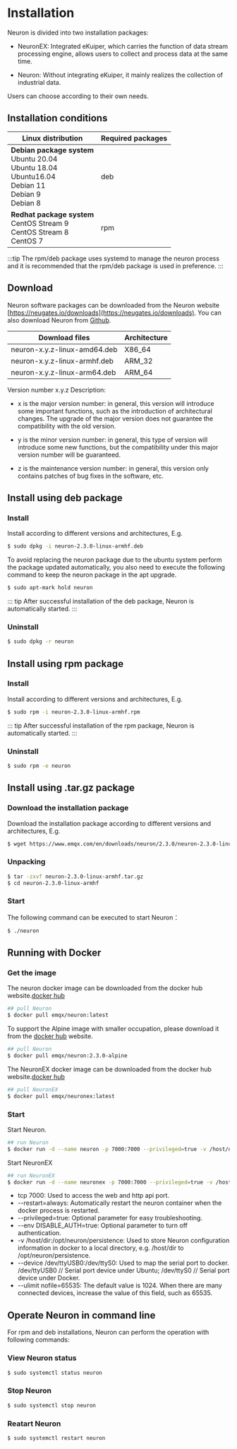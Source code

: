 # Installation

Neuron is divided into two installation packages:

* NeuronEX: Integrated eKuiper, which carries the function of data stream processing engine, allows users to collect and process data at the same time.

* Neuron: Without integrating eKuiper, it mainly realizes the collection of industrial data.

Users can choose according to their own needs.

## Installation conditions

| Linux distribution                                    | Required packages  |
| ------------------------------------------------------------ | ------------------ |
| **Debian package system**</br>Ubuntu 20.04 </br>Ubuntu 18.04 </br>Ubuntu16.04</br>Debian 11</br>Debian 9</br>Debian 8               | deb         |
| **Redhat package system**</br>CentOS Stream 9</br>CentOS Stream 8</br>CentOS 7    | rpm         |

:::tip
The rpm/deb package uses systemd to manage the neuron process and it is recommended that the rpm/deb package is used in preference.
:::

## Download

Neuron software packages can be downloaded from the Neuron website [https://neugates.io/downloads](https://neugates.io/downloads). You can also download Neuron from [Github](https://github.com/emqx/neuron/releases).

| Download files                    | Architecture  |
| --------------------------------- | ------------- |
| neuron-x.y.z-linux-amd64.deb      | X86_64        |
| neuron-x.y.z-linux-armhf.deb      | ARM_32        |
| neuron-x.y.z-linux-arm64.deb      | ARM_64        |

Version number x.y.z Description:

* x is the major version number: in general, this version will introduce some important functions, such as the introduction of architectural changes. The upgrade of the major version does not guarantee the compatibility with the old version.

* y is the minor version number: in general, this type of version will introduce some new functions, but the compatibility under this major version number will be guaranteed.

* z is the maintenance version number: in general, this version only contains patches of bug fixes in the software, etc.

## Install using deb package

### Install

Install according to different versions and architectures, E.g.

```bash
$ sudo dpkg -i neuron-2.3.0-linux-armhf.deb
```

To avoid replacing the neuron package due to the ubuntu system perform the package updated automatically, you also need to execute the following command to keep the neuron package in the apt upgrade.

```bash
$ sudo apt-mark hold neuron
```

::: tip
After successful installation of the deb package, Neuron is automatically started.
:::

### Uninstall

```bash
$ sudo dpkg -r neuron
```

## Install using rpm package

### Install

Install according to different versions and architectures, E.g.

```bash
$ sudo rpm -i neuron-2.3.0-linux-armhf.rpm
```

::: tip
After successful installation of the rpm package, Neuron is automatically started.
:::

### Uninstall

```bash
$ sudo rpm -e neuron
```

## Install using .tar.gz package

### Download the installation package

Download the installation package according to different versions and architectures, E.g.

```bash
$ wget https://www.emqx.com/en/downloads/neuron/2.3.0/neuron-2.3.0-linux-armhf.tar.gz
```

### Unpacking

```bash
$ tar -zxvf neuron-2.3.0-linux-armhf.tar.gz
$ cd neuron-2.3.0-linux-armhf
```

### Start

The following command can be executed to start Neuron：

```bash
$ ./neuron
```

## Running with Docker

### Get the image

The neuron docker image can be downloaded from the docker hub website.[docker hub](https://hub.docker.com/r/emqx/neuron)

```bash
## pull Neuron
$ docker pull emqx/neuron:latest
```

To support the Alpine image with smaller occupation, please download it from the [docker hub](https://hub.docker.com/r/emqx/neuron/tags) website.

```bash
## pull Neuron
$ docker pull emqx/neuron:2.3.0-alpine
```

The NeuronEX docker image can be downloaded from the docker hub website.[docker hub](https://hub.docker.com/r/emqx/neuronex)

```bash
## pull NeuronEX
$ docker pull emqx/neuronex:latest
```

### Start

Start Neuron.

```bash
## run Neuron
$ docker run -d --name neuron -p 7000:7000 --privileged=true -v /host/dir:/opt/neuron/persistence --device /dev/ttyUSB0:/dev/ttyS0 --restart=always emqx/neuron:latest
```

Start NeuronEX

```bash
## run NeuronEX
$ docker run -d --name neuronex -p 7000:7000 --privileged=true -v /host/dir:/opt/neuron/persistence --device /dev/ttyUSB0:/dev/ttyS0 --restart=always emqx/neuronex:latest
```

* tcp 7000: Used to access the web and http api port.
* --restart=always: Automatically restart the neuron container when the docker process is restarted.
* --privileged=true: Optional parameter for easy troubleshooting.
* --env DISABLE_AUTH=true: Optional parameter to turn off authentication.
* -v /host/dir:/opt/neuron/persistence: Used to store Neuron configuration information in docker to a local directory, e.g. /host/dir to /opt/neuron/persistence.
* --device /dev/ttyUSB0:/dev/ttyS0: Used to map the serial port to docker. /dev/ttyUSB0 // Serial port device under Ubuntu; /dev/ttyS0 // Serial port device under Docker.
* --ulimit nofile=65535: The default value is 1024. When there are many connected devices, increase the value of this field, such as 65535.

## Operate Neuron in command line

For rpm and deb installations, Neuron can perform the operation with following commands:

### View Neuron status

```bash
$ sudo systemctl status neuron
```

### Stop Neuron

```bash
$ sudo systemctl stop neuron
```

### Reatart Neuron

```bash
$ sudo systemctl restart neuron
```
